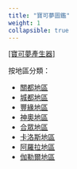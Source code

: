 ```yaml
---
title: "寶可夢圖鑑"
weight: 1
collapsible: true
---
```


<a href='{{< relref path="data/pokedex/pokemon-generator" >}}'>[寶可夢產生器]</a>

按地區分類：
* <a href='{{< relref path="data/pokedex/pokedex-kanto" >}}'>關都地區</a>
* <a href='{{< relref path="data/pokedex/" >}}'>城都地區</a>
* <a href='{{< relref path="data/pokedex/pokedex-hoenn" >}}'>豐緣地區</a>
* <a href='{{< relref path="data/pokedex/pokedex-sinnoh" >}}'>神奧地區</a>
* <a href='{{< relref path="data/pokedex/pokedex-unova" >}}'>合眾地區</a>
* <a href='{{< relref path="data/pokedex/" >}}'>卡洛斯地區</a>
* <a href='{{< relref path="data/pokedex/" >}}'>阿羅拉地區</a>
* <a href='{{< relref path="data/pokedex/pokedex-galar" >}}'>伽勒爾地區</a>

